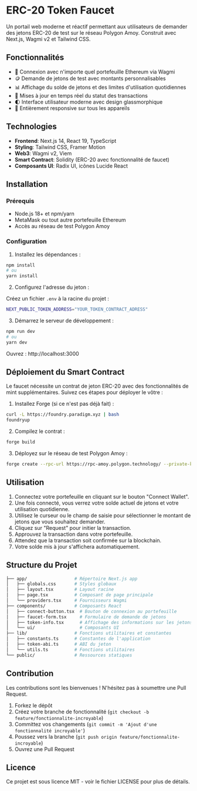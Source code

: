 # ERC-20 Token Faucet

Un portail web moderne et réactif permettant aux utilisateurs de demander des jetons ERC-20 de test sur le réseau Polygon Amoy. Construit avec Next.js, Wagmi v2 et Tailwind CSS.

## Fonctionnalités

- 🔗 Connexion avec n'importe quel portefeuille Ethereum via Wagmi
- 🪙 Demande de jetons de test avec montants personnalisables
- 📊 Affichage du solde de jetons et des limites d'utilisation quotidiennes
- 🔄 Mises à jour en temps réel du statut des transactions
- 🌓 Interface utilisateur moderne avec design glassmorphique
- 📱 Entièrement responsive sur tous les appareils

## Technologies

- **Frontend**: Next.js 14, React 19, TypeScript
- **Styling**: Tailwind CSS, Framer Motion
- **Web3**: Wagmi v2, Viem
- **Smart Contract**: Solidity (ERC-20 avec fonctionnalité de faucet)
- **Composants UI**: Radix UI, icônes Lucide React

## Installation

### Prérequis

- Node.js 18+ et npm/yarn
- MetaMask ou tout autre portefeuille Ethereum
- Accès au réseau de test Polygon Amoy

### Configuration

1. Installez les dépendances :

```bash
npm install
# ou
yarn install
```

2. Configurez l'adresse du jeton :

Créez un fichier `.env` à la racine du projet :
```bash
NEXT_PUBLIC_TOKEN_ADDRESS="YOUR_TOKEN_CONTRACT_ADRESS"
```

3. Démarrez le serveur de développement :

```bash
npm run dev
# ou
yarn dev
```

Ouvrez : http://localhost:3000

## Déploiement du Smart Contract

Le faucet nécessite un contrat de jeton ERC-20 avec des fonctionnalités de mint supplémentaires. Suivez ces étapes pour déployer le vôtre :

1. Installez Forge (si ce n'est pas déjà fait) :

```bash
curl -L https://foundry.paradigm.xyz | bash
foundryup
```

2. Compilez le contrat :

```bash
forge build
```

3. Déployez sur le réseau de test Polygon Amoy :

```bash
forge create --rpc-url https://rpc-amoy.polygon.technology/ --private-key VOTRE_CLE_PRIVEE src/TokenWithFaucet.sol:TokenWithFaucet --constructor-args "Votre Jeton" "VTK" 18
```

## Utilisation

1. Connectez votre portefeuille en cliquant sur le bouton "Connect Wallet".
2. Une fois connecté, vous verrez votre solde actuel de jetons et votre utilisation quotidienne.
3. Utilisez le curseur ou le champ de saisie pour sélectionner le montant de jetons que vous souhaitez demander.
4. Cliquez sur "Request" pour initier la transaction.
5. Approuvez la transaction dans votre portefeuille.
6. Attendez que la transaction soit confirmée sur la blockchain.
7. Votre solde mis à jour s'affichera automatiquement.

## Structure du Projet

```bash
├── app/                  # Répertoire Next.js app
│   ├── globals.css       # Styles globaux
│   ├── layout.tsx        # Layout racine
│   ├── page.tsx          # Composant de page principale
│   └── providers.tsx     # Fournisseurs Wagmi
├── components/           # Composants React
│   ├── connect-button.tsx  # Bouton de connexion au portefeuille
│   ├── faucet-form.tsx     # Formulaire de demande de jetons
│   ├── token-info.tsx      # Affichage des informations sur les jetons
│   └── ui/                 # Composants UI
├── lib/                  # Fonctions utilitaires et constantes
│   ├── constants.ts      # Constantes de l'application
│   ├── token-abi.ts      # ABI du jeton
│   └── utils.ts          # Fonctions utilitaires
└── public/               # Ressources statiques
```
## Contribution

Les contributions sont les bienvenues ! N'hésitez pas à soumettre une Pull Request.

1. Forkez le dépôt
2. Créez votre branche de fonctionnalité (`git checkout -b feature/fonctionnalite-incroyable`)
3. Committez vos changements (`git commit -m 'Ajout d'une fonctionnalité incroyable'`)
4. Poussez vers la branche (`git push origin feature/fonctionnalite-incroyable`)
5. Ouvrez une Pull Request


## Licence

Ce projet est sous licence MIT - voir le fichier LICENSE pour plus de détails.
